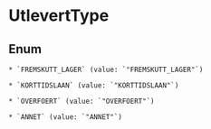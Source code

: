 
# UtlevertType

## Enum


    * `FREMSKUTT_LAGER` (value: `"FREMSKUTT_LAGER"`)

    * `KORTTIDSLAAN` (value: `"KORTTIDSLAAN"`)

    * `OVERFOERT` (value: `"OVERFOERT"`)

    * `ANNET` (value: `"ANNET"`)



